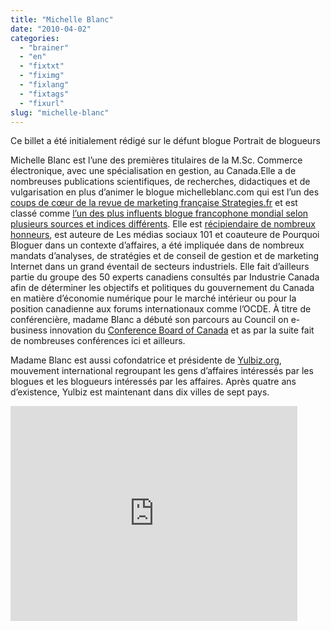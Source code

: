 ```yaml
---
title: "Michelle Blanc"
date: "2010-04-02"
categories: 
  - "brainer"
  - "en"
  - "fixtxt"
  - "fiximg"
  - "fixlang"
  - "fixtags"
  - "fixurl"
slug: "michelle-blanc"
---
```


Ce billet a été initialement rédigé sur le défunt blogue Portrait de blogueurs

Michelle Blanc est l’une des premières titulaires de la M.Sc. Commerce électronique, avec une spécialisation en gestion, au Canada.Elle a de nombreuses publications scientifiques, de recherches, didactiques et de vulgarisation en plus d’animer le blogue michelleblanc.com qui est l’un des [coups de cœur de la revue de marketing française Strategies.fr](https://www.strategies.fr/blogs-opinions/blogs-favoris/r106063W/michel-leblanc-influenceur-canadien.html) et est classé comme [l’un des plus influents blogue francophone mondial selon plusieurs sources et indices différents](https://www.michelleblanc.com/category/statistiques-de-ce-blogue/). Elle est [récipiendaire de nombreux honneurs](https://www.michelleblanc.com/bio-et-profil-professionnel/#honneurs), est auteure de Les médias sociaux 101 et coauteure de Pourquoi Bloguer dans un contexte d’affaires, a été impliquée dans de nombreux mandats d’analyses, de stratégies et de conseil de gestion et de marketing Internet dans un grand éventail de secteurs industriels. Elle fait d’ailleurs partie du groupe des 50 experts canadiens consultés par Industrie Canada afin de déterminer les objectifs et politiques du gouvernement du Canada en matière d’économie numérique pour le marché intérieur ou pour la position canadienne aux forums internationaux comme l’OCDE. À titre de conférencière, madame Blanc a débuté son parcours au Council on e-business innovation du [Conference Board of Canada](https://www.conferenceboard.ca/francais/francais.aspx) et as par la suite fait de nombreuses conférences ici et ailleurs.

Madame Blanc est aussi cofondatrice et présidente de [Yulbiz.org](https://yulbiz.org/), mouvement international regroupant les gens d’affaires intéressés par les blogues et les blogueurs intéressés par les affaires. Après quatre ans d’existence, Yulbiz est maintenant dans dix villes de sept pays.

<iframe width="459" height="344" src="https://www.youtube.com/embed/Cp5imEm7ocA?feature=oembed" frameborder="0" allowfullscreen></iframe>
